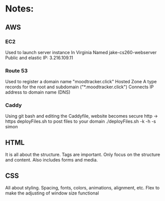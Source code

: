 # Notes:
## AWS
### EC2
Used to launch server instance
In Virginia
Named jake-cs260-webserver
Public and elastic IP: 3.216.109.11

### Route 53
Used to register a domain name
"moodtracker.click"
Hosted Zone
A type records for the root and subdomain ("*.moodtracker.click")
Connects IP address to domain name (DNS)

### Caddy
Using git bash and editing the Caddyfile, website becomes secure http -> https
deployFiles.sh to post files to your domain
./deployFiles.sh -k <yourpemkey> -h <yourdomain> -s simon

## HTML
It is all about the structure.
Tags are important. 
Only focus on the structure and content.
Also includes forms and media.

## CSS
All about styling.
Spacing, fonts, colors, animations, alignment, etc.
Flex to make the adjusting of window size functional 